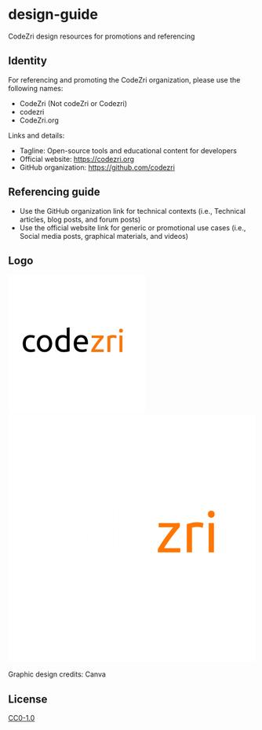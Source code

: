 # design-guide

CodeZri design resources for promotions and referencing

## Identity

For referencing and promoting the CodeZri organization, please use the following names:

- CodeZri (Not codeZri or Codezri)
- codezri
- CodeZri.org

Links and details:

- Tagline: Open-source tools and educational content for developers
- Official website: https://codezri.org
- GitHub organization: https://github.com/codezri

## Referencing guide

- Use the GitHub organization link for technical contexts (i.e., Technical articles, blog posts, and forum posts)
- Use the official website link for generic or promotional use cases (i.e., Social media posts, graphical materials, and videos)

## Logo

![](logo/codezri_logo_black_280x280.png)
![](logo/codezri_logo_white_700x700.png)


Graphic design credits: Canva

## License

[CC0-1.0](LICENSE)

